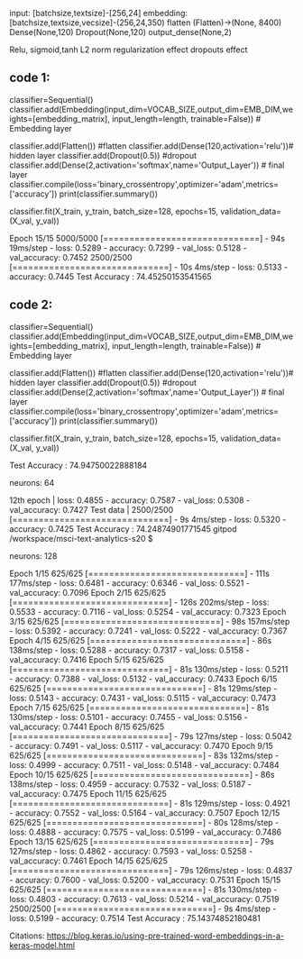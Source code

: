 input:  [batchsize,textsize]-[256,24]
embedding: [batchsize,textsize,vecsize]-(256,24,350)
flatten (Flatten)->(None, 8400)  
Dense(None,120)
Dropout(None,120)
output_dense(None,2)




Relu, sigmoid,tanh
L2 norm regularization effect
dropouts effect







## code 1:

classifier=Sequential()
classifier.add(Embedding(input_dim=VOCAB_SIZE,output_dim=EMB_DIM,weights=[embedding_matrix], input_length=length,
                         trainable=False)) # Embedding layer

classifier.add(Flatten()) #flatten
classifier.add(Dense(120,activation='relu'))# hidden layer 
classifier.add(Dropout(0.5)) #dropout
classifier.add(Dense(2,activation='softmax',name='Output_Layer')) # final layer
classifier.compile(loss='binary_crossentropy',optimizer='adam',metrics=['accuracy'])
print(classifier.summary())

classifier.fit(X_train, y_train,
                  batch_size=128,
                  epochs=15,
                  validation_data=(X_val, y_val))

Epoch 15/15
5000/5000 [==============================] - 94s 19ms/step - loss: 0.5289 - accuracy: 0.7299 - val_loss: 0.5128 - val_accuracy: 0.7452
2500/2500 [==============================] - 10s 4ms/step - loss: 0.5133 - accuracy: 0.7445
Test Accuracy : 74.45250153541565



## code 2:

classifier=Sequential()
classifier.add(Embedding(input_dim=VOCAB_SIZE,output_dim=EMB_DIM,weights=[embedding_matrix], input_length=length,
                         trainable=False)) # Embedding layer

classifier.add(Flatten()) #flatten
classifier.add(Dense(120,activation='relu'))# hidden layer 
classifier.add(Dropout(0.5)) #dropout
classifier.add(Dense(2,activation='softmax',name='Output_Layer')) # final layer
classifier.compile(loss='binary_crossentropy',optimizer='adam',metrics=['accuracy'])
print(classifier.summary())

classifier.fit(X_train, y_train,
                  batch_size=128,
                  epochs=15,
                  validation_data=(X_val, y_val))



Test Accuracy : 74.94750022888184


































































neurons: 64 

12th epoch |  loss: 0.4855 - accuracy: 0.7587 - val_loss: 0.5308 - val_accuracy: 0.7427
Test data | 2500/2500 [==============================] - 9s 4ms/step - loss: 0.5320 - accuracy: 0.7425
Test Accuracy : 74.24874901771545
gitpod /workspace/msci-text-analytics-s20 $ 


neurons: 128

Epoch 1/15
625/625 [==============================] - 111s 177ms/step - loss: 0.6481 - accuracy: 0.6346 - val_loss: 0.5521 - val_accuracy: 0.7096
Epoch 2/15
625/625 [==============================] - 126s 202ms/step - loss: 0.5533 - accuracy: 0.7116 - val_loss: 0.5254 - val_accuracy: 0.7323
Epoch 3/15
625/625 [==============================] - 98s 157ms/step - loss: 0.5392 - accuracy: 0.7241 - val_loss: 0.5222 - val_accuracy: 0.7367
Epoch 4/15
625/625 [==============================] - 86s 138ms/step - loss: 0.5288 - accuracy: 0.7317 - val_loss: 0.5158 - val_accuracy: 0.7416
Epoch 5/15
625/625 [==============================] - 81s 130ms/step - loss: 0.5211 - accuracy: 0.7388 - val_loss: 0.5132 - val_accuracy: 0.7433
Epoch 6/15
625/625 [==============================] - 81s 129ms/step - loss: 0.5143 - accuracy: 0.7431 - val_loss: 0.5115 - val_accuracy: 0.7473
Epoch 7/15
625/625 [==============================] - 81s 130ms/step - loss: 0.5101 - accuracy: 0.7455 - val_loss: 0.5156 - val_accuracy: 0.7441
Epoch 8/15
625/625 [==============================] - 79s 127ms/step - loss: 0.5042 - accuracy: 0.7491 - val_loss: 0.5117 - val_accuracy: 0.7470
Epoch 9/15
625/625 [==============================] - 83s 132ms/step - loss: 0.4999 - accuracy: 0.7511 - val_loss: 0.5148 - val_accuracy: 0.7484
Epoch 10/15
625/625 [==============================] - 86s 138ms/step - loss: 0.4959 - accuracy: 0.7532 - val_loss: 0.5187 - val_accuracy: 0.7475
Epoch 11/15
625/625 [==============================] - 81s 129ms/step - loss: 0.4921 - accuracy: 0.7552 - val_loss: 0.5164 - val_accuracy: 0.7507
Epoch 12/15
625/625 [==============================] - 80s 128ms/step - loss: 0.4888 - accuracy: 0.7575 - val_loss: 0.5199 - val_accuracy: 0.7486
Epoch 13/15
625/625 [==============================] - 79s 127ms/step - loss: 0.4862 - accuracy: 0.7593 - val_loss: 0.5258 - val_accuracy: 0.7461
Epoch 14/15
625/625 [==============================] - 79s 126ms/step - loss: 0.4837 - accuracy: 0.7600 - val_loss: 0.5200 - val_accuracy: 0.7531
Epoch 15/15
625/625 [==============================] - 81s 130ms/step - loss: 0.4803 - accuracy: 0.7613 - val_loss: 0.5214 - val_accuracy: 0.7519
2500/2500 [==============================] - 9s 4ms/step - loss: 0.5199 - accuracy: 0.7514
Test Accuracy : 75.14374852180481

















Citations: https://blog.keras.io/using-pre-trained-word-embeddings-in-a-keras-model.html